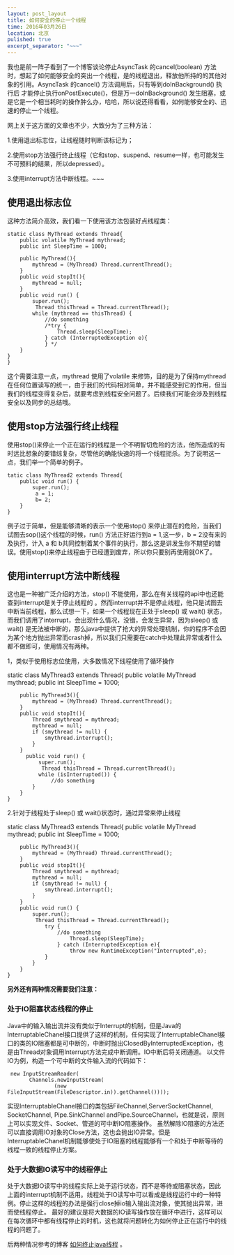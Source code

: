 ```yaml
---
layout: post_layout
title: 如何安全的停止一个线程
time: 2016年03月26日
location: 北京
pulished: true
excerpt_separator: "~~~"
---
```


我也是前一阵子看到了一个博客谈论停止AsyncTask 的cancel(boolean) 方法时，想起了如何能够安全的突出一个线程，是的线程退出，释放他所持的的其他对象的引用。AsyncTask 的cancel() 方法调用后，只有等到doInBackground() 执行后 才能停止执行onPostExecute()，但是万一doInBackground() 发生阻塞，或是它是一个相当耗时的操作肿么办，哈哈，所以说还得看看，如何能够安全的、迅速的停止一个线程。

网上关于这方面的文章也不少，大致分为了三种方法：

1.使用退出标志位，让线程随时判断该标记为；

2.使用stop方法强行终止线程（它和stop、suspend、resume一样，也可能发生不可预料的结果，所以depressed）。 

 3.使用interrupt方法中断线程。~~~

## 使用退出标志位

这种方法简介高效，我们看一下使用该方法包装好点线程类：

    static class MyThread extends Thread{
		public volatile MyThread mythread;
		public int SleepTime = 1000;
		
		public MyThread(){
			mythread = (MyThread) Thread.currentThread();
		}
		public void stopIt(){
			mythread = null;
		}
		public void run() {
			super.run();
			 Thread thisThread = Thread.currentThread(); 
			while (mythread == thisThread) { 
				//do something
	            /*try { 
	                Thread.sleep(SleepTime); 
	            } catch (InterruptedException e){ 
	            } */
		}
	}
	}
    
 这个需要注意一点，mythread 使用了volatile 来修饰，目的是为了保持mythread在任何位置读写的统一，由于我们的代码相对简单，并不能感受到它的作用，但当我们的线程变得复杂后，就要考虑到线程安全问题了。后续我们可能会涉及到线程安全以及同步的总结哦。	
 
##  使用stop方法强行终止线程
使用stop()来停止一个正在运行的线程是一个不明智切危险的方法，他所造成的有时远比想象的要错综复杂，尽管他的确能快速的将一个线程扼杀。为了说明这一点，我们举一个简单的例子。

    tatic class MyThread2 extends Thread{
		public void run() {
			super.run();
			 a = 1;
			 b= 2;
		}
	}
    
例子过于简单，但是能够清晰的表示一个使用stop() 来停止潜在的危险，当我们试图去sop()这个线程的时候，run() 方法正好运行到a = 1,这一步，b = 2没有来的及执行，计入 a 和 b共同控制着某个事件的执行，那么这是讲发生你不期望的错误。使用stop()来停止线程由于已经遭到废弃，所以你只要别再使用就OK了。

## 使用interrupt方法中断线程
    
 这也是一种被广泛介绍的方法，stop() 不能使用，那么在有关线程的api中也还能查到interrupt是关于停止线程的 。然而interrupt并不是停止线程，他只是试图去中断当前线程，那么试想一下，如果一个线程现在正处于sleep() 或 wait() 状态，而我们调用了interrupt，会出现什么情况，没错，会发生异常，因为sleep() 或 wait() 是无法被中断的，那么java中提供了抢大的异常处理机制，你的程序不会因为某个地方抛出异常而crash掉，所以我们只需要在catch中处理此异常或者什么都不做即可，使用情况有两种。
 
 1，类似于使用标志位使用，大多数情况下线程使用了循环操作
 
   static class MyThread3 extends Thread{
		public volatile MyThread mythread;
		public int SleepTime = 1000;
		
		public MyThread3(){
			mythread = (MyThread) Thread.currentThread();
		}
		public void stopIt(){
			Thread smythread = mythread;
			mythread = null;
	        if (smythread != null) {
	        	smythread.interrupt();
	        }
		}
          public void run() {
              super.run();
               Thread thisThread = Thread.currentThread(); 
              while (isInterrupted()) { 
                  //do something
			}
		}
	}


2.针对于线程处于sleep() 或 wait()状态时，通过异常来停止线程

   static class MyThread3 extends Thread{
		public volatile MyThread mythread;
		public int SleepTime = 1000;
		
		public MyThread3(){
			mythread = (MyThread) Thread.currentThread();
		}
		public void stopIt(){
			Thread smythread = mythread;
			mythread = null;
	        if (smythread != null) {
	        	smythread.interrupt();
	        }
		}
		public void run() {
			super.run();
			 Thread thisThread = Thread.currentThread(); 
             	try { 
                    //do something
                        Thread.sleep(SleepTime); 
                    } catch (InterruptedException e){ 
                    	throw new RuntimeException("Interrupted",e);
	            } 
			}
		}
	}

 
**另外还有两种情况需要我们注意：**

### 处于IO阻塞状态线程的停止
    
 Java中的输入输出流并没有类似于Interrupt的机制，但是Java的InterruptableChanel接口提供了这样的机制，任何实现了InterruptableChanel接口的类的IO阻塞都是可中断的，中断时抛出ClosedByInterruptedException，也是由Thread对象调用Interrupt方法完成中断调用。IO中断后将关闭通道。
        以文件IO为例，构造一个可中断的文件输入流的代码如下：   
    
   	 new InputStreamReader(  
           Channels.newInputStream(  
                   (new FileInputStream(FileDescriptor.in)).getChannel())));   
    
 实现InterruptableChanel接口的类包括FileChannel,ServerSocketChannel, SocketChannel, Pipe.SinkChannel andPipe.SourceChannel，也就是说，原则上可以实现文件、Socket、管道的可中断IO阻塞操作。
        虽然解除IO阻塞的方法还可以直接调用IO对象的Close方法，这也会抛出IO异常。但是InterruptableChanel机制能够使处于IO阻塞的线程能够有一个和处于中断等待的线程一致的线程停止方案。
        
### 处于大数据IO读写中的线程停止
    
 处于大数据IO读写中的线程实际上处于运行状态，而不是等待或阻塞状态，因此上面的interrupt机制不适用。线程处于IO读写中可以看成是线程运行中的一种特例。停止这样的线程的办法是强行close掉io输入输出流对象，使其抛出异常，进而使线程停止。
        最好的建议是将大数据的IO读写操作放在循环中进行，这样可以在每次循环中都有线程停止的时机，这也就将问题转化为如何停止正在运行中的线程的问题了。   
    
 后两种情况参考的博客 [如何终止java线程][1] 。
    


  [1]: http://blog.csdn.net/anhuidelinger/article/details/11746365
